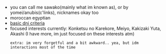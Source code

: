 - you can call me sawako(mainly what im known as), or by yomei/anubis(c'links), nicknames okay too 
- moroccan egyptian
- [basic dni criteria](https://basic-dni.crd.co/)
- focused interests currently: Konketsu no Karekore, Meiyo, Kakizaki Yuta, Akashi (I have more, im just focused on these interests atm)
  ~~~
  extra: im very forgetful and a bit awkward.. yea, but idm interactions most of the time
  ~~~
